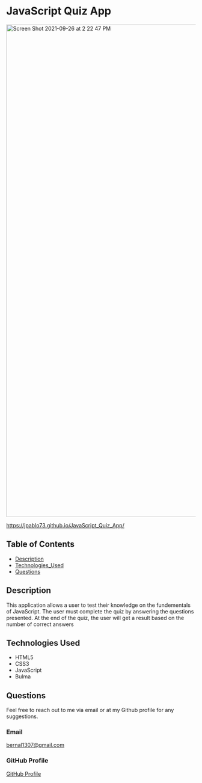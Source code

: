 # JavaScript Quiz App

<img width="1310" alt="Screen Shot 2021-09-26 at 2 22 47 PM" src="https://user-images.githubusercontent.com/82916926/134824597-699116ca-c3e9-4f35-b5f5-f63aa184e1a2.png">

https://jpablo73.github.io/JavaScript_Quiz_App/

## Table of Contents

- [Description](#description)
- [Technologies_Used](#technologies_used)
- [Questions](#questions)

## Description

This application allows a user to test their knowledge on the fundementals of JavaScript. The user must complete the quiz by answering the questions presented. At the end of the quiz, the user will get a result based on the number of correct answers

## Technologies Used

- HTML5
- CSS3
- JavaScript
- Bulma

## Questions

Feel free to reach out to me via email or at my Github profile for any suggestions.

### Email

bernal1307@gmail.com

### GitHub Profile

[GitHub Profile](https://github.com/JPablo73/JavaScript_Quiz_App.git)
